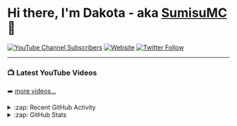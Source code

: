 # Hi there, I'm Dakota - aka [SumisuMC][youtube] 👋 

[![YouTube Channel Subscribers](https://img.shields.io/youtube/channel/subscribers/UCZ_lWTHNwPIAecB8nHLje9w?color=ff0000&logo=youtube&logoColor=ff0000&style=for-the-badge)][youtube]
[![Website](https://img.shields.io/website?label=www.sumisu.xyz&style=for-the-badge&url=https://www.sumisu.xyz)](https://www.sumisu.xyz)
[![Twitter Follow](https://img.shields.io/twitter/follow/SumisuMC?color=1DA1F2&logo=twitter&style=for-the-badge)](https://twitter.com/intent/follow?original_referer=https%3A%2F%2Fgithub.com%2FSumisuMC&screen_name=SumisuMC)

<!--
## I'm a Husband, Father, Developer, and Teacher!!

- 🔭 Check out my VS Code course: [Become A VS Code SuperHero!][course]!
- 🌱 I’m currently learning everything 🤣
- 👯 I’m looking to collaborate with other content creators
- 🥅 2022 Goals: Learn more about web3
- ⚡ Fun fact: I love to draw and play guitar / drums
- 😻 Check out the NFT collection I created: [CodeCats](https://opensea.io/collection/codecats?search[sortAscending]=true&search[sortBy]=PRICE&search[toggles][0]=BUY_NOW)

### Connect with me:

[![website](./img/globe-light.svg)](https://codestackr.com#gh-light-mode-only)
[![website](./img/globe-dark.svg)](https://codestackr.com#gh-dark-mode-only)
&nbsp;&nbsp;
[![website](./img/youtube-light.svg)](https://youtube.com/codestackr#gh-light-mode-only)
[![website](./img/youtube-dark.svg)](https://youtube.com/codestackr#gh-dark-mode-only)
&nbsp;&nbsp;
[![website](./img/twitter-light.svg)](https://twitter.com/codestackr#gh-light-mode-only)
[![website](./img/twitter-dark.svg)](https://twitter.com/codestackr#gh-dark-mode-only)
&nbsp;&nbsp;
[![website](./img/linkedin-light.svg)](https://linkedin.com/in/codeSTACKr#gh-light-mode-only)
[![website](./img/linkedin-dark.svg)](https://linkedin.com/in/codeSTACKr#gh-dark-mode-only)
&nbsp;&nbsp;
[![website](./img/instagram-light.svg)](https://instagram.com/codeSTACKr#gh-light-mode-only)
[![website](./img/instagram-dark.svg)](https://instagram.com/codeSTACKr#gh-dark-mode-only)


<br />
<br />

-->

---

### 📺 Latest YouTube Videos

<!-- YOUTUBE:START -->
<!-- YOUTUBE:END -->

➡️ [more videos...](https://www.youtube.com/channel/UCZ_lWTHNwPIAecB8nHLje9w)

<details>
  <summary>:zap: Recent GitHub Activity</summary>
  
<!--START_SECTION:activity-->

</details>

<details>
  <summary>:zap: GitHub Stats</summary>

  <img align="left" alt="Csmith1865's GitHub Stats" src="https://github-readme-stats.vercel.app/api?username=csmith1865&show_icons=true&hide_border=false&title_color=00ff00&icon_color=00ff00&border_color=00ff00&count_private=true" />

</details>

[website]: https://store.sumisu.xyz
[twitter]: https://twitter.com/SumisuMC
[youtube]: https://www.youtube.com/channel/UCZ_lWTHNwPIAecB8nHLje9w
[instagram]: https://instagram.com/SumisuMC
